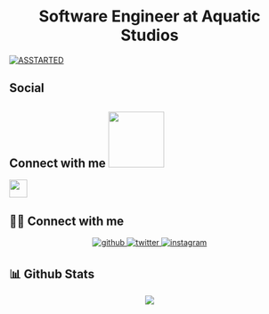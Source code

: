 <h1 align="center">Software Engineer at Aquatic Studios</h1>

[![ASSTARTED](https://user-images.githubusercontent.com/85844486/162143722-a8a2669b-3685-4ef8-abaa-d58dfc62b86d.png)](https://discord.gg/XSWWCEhURx)


## Social

<h2> Connect with me <img src='https://raw.githubusercontent.com/ShahriarShafin/ShahriarShafin/main/Assets/handshake.gif' width="100px"> </h2>
<a href = 'https://www.twitter.com/zsxmuray'> <img width = '32px' align= 'center' src="https://raw.githubusercontent.com/rahulbanerjee26/githubAboutMeGenerator/main/icons/twitter.svg"/></a> 

## 🧑🏻 Connect with me  
<div align="center">
<a href="https://github.com/sxmuray" target="_blank">
<img src=https://img.shields.io/badge/github-%2324292e.svg?&style=for-the-badge&logo=github&logoColor=white alt=github style="margin-bottom: 5px;" />
</a>
<a href="https://twitter.com/zsxmuray" target="_blank">
<img src=https://img.shields.io/badge/twitter-%2300acee.svg?&style=for-the-badge&logo=twitter&logoColor=white alt=twitter style="margin-bottom: 5px;" />
</a>
<a href="https://instagram.com/zsxmuray" target="_blank">
<img src=https://img.shields.io/badge/instagram-%23000000.svg?&style=for-the-badge&logo=instagram&logoColor=white alt=instagram style="margin-bottom: 5px;" />
</a>  
</div>  

## 📊 Github Stats  
<div align="center"><img src="https://github-readme-stats.vercel.app/api?username=sxmuray&show_icons=true&count_private=true&hide_border=true" align="center" /></div>
